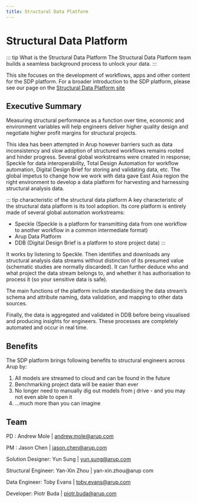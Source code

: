 ```yaml
---
title: Structural Data Platform
---
```


# Structural Data Platform

::: tip What is the Structural Data Platform
The Structural Data Platform team builds a seamless background process to unlock your data. 
:::

This site focuses on the development of workflows, apps and other content for the SDP platform.  For a broader introduction to the SDP platform, please see our page on the [Structural Data Platform site](https://arup.sharepoint.com/sites/Structural/SitePages/IiA/IiA-25638.aspx)


## Executive Summary
Measuring structural performance as a function over time, economic and environment variables will help engineers deliver higher quality design and negotiate higher profit margins for structural projects.

This idea has been attempted in Arup however barriers such as data inconsistency and slow adoption of structured workflows remains rooted and hinder progress. Several global workstreams were created in response; Speckle for data interoperability, Total Design Automation for workflow automation, Digital Design Brief for storing and validating data, etc. The global impetus to change how we work with data gave East Asia region the right environment to develop a data platform for harvesting and harnessing structural analysis data. 


::: tip characteristic of the structural data platform
A key characteristic of the structural data platform is its tool adoption. Its core platform is entirely made of several global automation workstreams:

- Speckle (Speckle is a platform for transmitting data from one workflow to another workflow in a common intermediate format)
- Arup Data Platform
- DDB (Digital Design Brief is a platform to store project data)
:::


It works by listening to Speckle. Then identifies and downloads any structural analysis data streams without distinction of its presumed value (schematic studies are normally discarded). It can further deduce who and what project the data stream belongs to, and whether it has authorisation to process it (so your sensitive data is safe). 

The main functions of the platform include standardising the data stream’s schema and attribute naming, data validation, and mapping to other data sources. 

Finally, the data is aggregated and validated in DDB before being visualised and producing insights for engineers. These processes are completely automated and occur in real time. 


## Benefits

The SDP platform brings following benefits to structural engineers across Arup by:

1. All models are streamed to cloud and can be found in the future
2. Benchmarking project data will be easier than ever
3. No longer need to manually dig out models from j drive - and you may not even able to open it
4. ...much more than you can imagine

## Team
PD : Andrew Mole | andrew.mole@arup.com

PM : Jason Chen | jason.chen@arup.com

Solution Designer: Yun Sung | yun.sung@arup.com

Structural Engineer: Yan-Xin Zhou | yan-xin.zhou@arup
com

Data Engineer: Toby Evans | toby.evans@arup.com

Developer: Piotr Buda | piotr.buda@arup.com